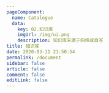 ```yaml
---
pageComponent: 
  name: Catalogue
  data: 
    key: 02.知识库
    imgUrl: /img/ui.png
    description: 知识库来源于网络或自写
title: 知识库
date: 2020-03-11 21:50:54
permalink: /document
sidebar: false
article: false
comment: false
editLink: false
---
```


